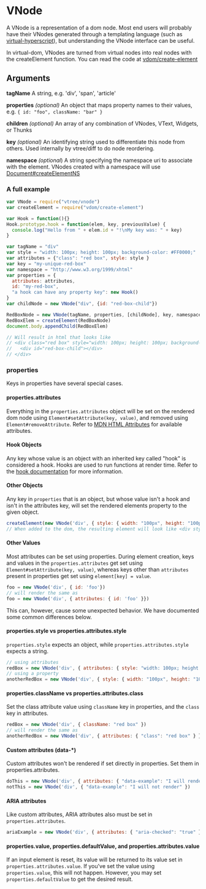 # VNode

A VNode is a representation of a dom node. Most end users will probably have their VNodes generated through a templating language (such as [virtual-hyperscript](https://github.com/Raynos/virtual-hyperscript/)), but understanding the VNode interface can be useful.

In virtual-dom, VNodes are turned from virtual nodes into real nodes with the createElement function. You can read the code at [vdom/create-element](https://github.com/Matt-Esch/vdom/blob/master/create-element.js)

## Arguments

**tagName**
A string, e.g. 'div', 'span', 'article'

**properties** *(optional)*
An object that maps property names to their values, e.g. `{ id: "foo", className: "bar" }`

**children** *(optional)*
An array of any combination of VNodes, VText, Widgets, or Thunks

**key** *(optional)* 
An identifying string used to differentiate this node from others. Used internally by vtree/diff to do node reordering.

**namespace** *(optional*) A string specifying the namespace uri to associate with the element. VNodes created with a namespace will use [Document#createElementNS](https://developer.mozilla.org/en-US/docs/Web/API/document.createElementNS)

### A full example
```javascript
var VNode = require("vtree/vnode")
var createElement = require("vdom/create-element")

var Hook = function(){}
Hook.prototype.hook = function(elem, key, previousValue) {
  console.log("Hello from " + elem.id + "!\nMy key was: " + key)
}

var tagName = "div"
var style = "width: 100px; height: 100px; background-color: #FF0000;"
var attributes = {"class": "red box", style: style }
var key = "my-unique-red-box"
var namespace = "http://www.w3.org/1999/xhtml"
var properties = {
  attributes: attributes,
  id: "my-red-box",
  "a hook can have any property key": new Hook()
}
var childNode = new VNode("div", {id: "red-box-child"})

RedBoxNode = new VNode(tagName, properties, [childNode], key, namespace)
RedBoxElem = createElement(RedBoxNode)
document.body.appendChild(RedBoxElem)

// Will result in html that looks like
// <div class="red box" style="width: 100px; height: 100px; background-color: #FF0000;" id="my-red-box">
//   <div id="red-box-child"></div>
// </div>
```


### properties
Keys in properties have several special cases. 
#### properties.attributes
Everything in the `properties.attributes` object will be set on the rendered dom node using `Element#setAttribute(key, value)`, and removed using `Element#removeAttribute`. Refer to [MDN HTML Attributes](https://developer.mozilla.org/en-US/docs/Web/HTML/Attributes) for available attributes. 

#### Hook Objects
Any key whose value is an object with an inherited key called "hook" is considered a hook. Hooks are used to run functions at render time. Refer to the [hook documentation](https://github.com/littleloops/virtual-dom-docs-wip/blob/master/README.md) for more information.

#### Other Objects
Any key in `properties` that is an object, but whose value isn't a hook and isn't in the attributes key, will set the rendered elements property to the given object.

```javascript
createElement(new VNode('div', { style: { width: "100px", height: "100px"}}))
// When added to the dom, the resulting element will look like <div style="width: 100px; height: 100px"><div>
```

#### Other Values
Most attributes can be set using properties. During element creation, keys and values in the `properties.attributes` get set using `Element#setAttribute(key, value)`, whereas keys other than `attributes` present in properties get set using `element[key] = value`.

```javascript
foo = new VNode('div', { id: 'foo'})
// will render the same as
foo = new VNode('div', { attributes: { id: 'foo' }})
```

This can, however, cause some unexpected behavior. We have documented some common differences below.

#### properties.style vs properties.attributes.style
`properties.style` expects an object, while `properties.attributes.style` expects a string.

```javascript
// using attributes
redBox = new VNode('div', { attributes: { style: "width: 100px; height: 100px; background-color: #FF0000;" }})
// using a property
anotherRedBox = new VNode('div', { style: { width: "100px", height: "100px", backgroundColor: "#FF0000" }})
```

#### properties.className vs properties.attributes.class
Set the class attribute value using `className` key in properties, and the `class` key in attributes.

```javascript
redBox = new VNode('div', { className: "red box" })
// will render the same as
anotherRedBox = new VNode('div', { attributes: { "class": "red box" } })
```

#### Custom attributes (data-\*)
Custom attributes won't be rendered if set directly in properties. Set them in properties.attributes.

```javascript
doThis = new VNode('div', { attributes: { "data-example": "I will render" } })
notThis = new VNode('div', { "data-example": "I will not render" })
```

#### ARIA attributes
Like custom attributes, ARIA attributes also must be set in `properties.attributes`.

```javascript
ariaExample = new VNode('div', { attributes: { "aria-checked": "true" } })
```

#### properties.value, properties.defaultValue, and properties.attributes.value
If an input element is reset, its value will be returned to its value set in `properties.attributes.value`. If you've set the value using `properties.value`, this will not happen. However, you may set `properties.defaultValue` to get the desired result.
